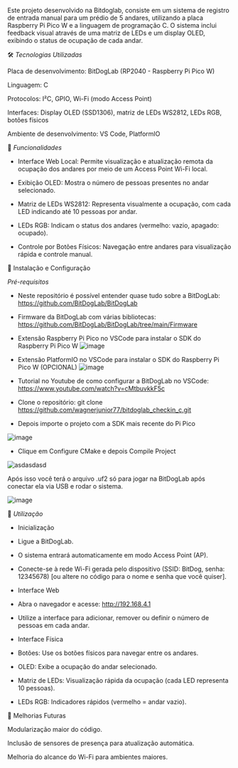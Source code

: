 Este projeto desenvolvido na Bitdoglab, consiste em um sistema de registro de entrada manual para um prédio de 5 andares, utilizando a placa Raspberry Pi Pico W e a linguagem de programação C. O sistema inclui feedback visual através de uma matriz de LEDs e um display OLED, exibindo o status de ocupação de cada andar.

🛠️ *Tecnologias Utilizadas*

Placa de desenvolvimento: BitDogLab (RP2040 - Raspberry Pi Pico W)

Linguagem: C

Protocolos: I²C, GPIO, Wi-Fi (modo Access Point)

Interfaces: Display OLED (SSD1306), matriz de LEDs WS2812, LEDs RGB, botões físicos

Ambiente de desenvolvimento: VS Code, PlatformIO

🚀 *Funcionalidades*

- Interface Web Local: Permite visualização e atualização remota da ocupação dos andares por meio de um Access Point Wi-Fi local.

- Exibição OLED: Mostra o número de pessoas presentes no andar selecionado.

- Matriz de LEDs WS2812: Representa visualmente a ocupação, com cada LED indicando até 10 pessoas por andar.

- LEDs RGB: Indicam o status dos andares (vermelho: vazio, apagado: ocupado).

- Controle por Botões Físicos: Navegação entre andares para visualização rápida e controle manual.

🔧 Instalação e Configuração

*Pré-requisitos*

- Neste repositório é possível entender quase tudo sobre a BitDogLab: https://github.com/BitDogLab/BitDogLab

- Firmware da BitDogLab com várias bibliotecas: https://github.com/BitDogLab/BitDogLab/tree/main/Firmware

- Extensão Raspberry Pi Pico no VSCode para instalar o SDK do Raspberry Pi Pico W
![image](https://github.com/user-attachments/assets/3ebb23d4-ecf1-4b16-b4b1-6f5758f96bd8)

- Extensão PlatformIO no VSCode para instalar o SDK do Raspberry Pi Pico W (OPCIONAL)
![image](https://github.com/user-attachments/assets/1bf2a436-9b99-460b-b723-7b52076ed2aa)

- Tutorial no Youtube de como configurar a BitDogLab no VSCode: https://www.youtube.com/watch?v=cMtbuvkkF5c

- Clone o repositório: git clone https://github.com/wagnerjunior77/bitdoglab_checkin_c.git

- Depois importe o projeto com a SDK mais recente do Pi Pico

![image](https://github.com/user-attachments/assets/0dab3957-1c4f-49e8-92bd-fc7c961b93b5)

- Clique em Configure CMake e depois Compile Project

![asdasdasd](https://github.com/user-attachments/assets/82953dbf-2c8d-43fe-b6cd-bae5b5863097)

Após isso você terá o arquivo .uf2 só para jogar na BitDogLab após conectar ela via USB e rodar o sistema.

![image](https://github.com/user-attachments/assets/2b53a947-35bd-43dd-85f3-c5243a747887)


📝 *Utilização*

- Inicialização

- Ligue a BitDogLab.

- O sistema entrará automaticamente em modo Access Point (AP).

- Conecte-se à rede Wi-Fi gerada pelo dispositivo (SSID: BitDog, senha: 12345678) [ou altere no código para o nome e senha que você quiser].

- Interface Web

- Abra o navegador e acesse: http://192.168.4.1

- Utilize a interface para adicionar, remover ou definir o número de pessoas em cada andar.

- Interface Física

- Botões: Use os botões físicos para navegar entre os andares.

- OLED: Exibe a ocupação do andar selecionado.

- Matriz de LEDs: Visualização rápida da ocupação (cada LED representa 10 pessoas).

- LEDs RGB: Indicadores rápidos (vermelho = andar vazio).

🚧 Melhorias Futuras

Modularização maior do código.

Inclusão de sensores de presença para atualização automática.

Melhoria do alcance do Wi-Fi para ambientes maiores.


